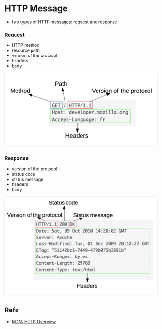 # HTTP Message

- two types of HTTP messages: request and response

### Request

- HTTP method
- resource path
- version of the protocol
- headers
- body

![request](./images/request.png)

### Response

- version of the protocol
- status code
- status message
- headers
- body

![response](./images/response.png)

## Refs

- [MDN: HTTP Overview](https://developer.mozilla.org/en-US/docs/Web/HTTP/Overview)
